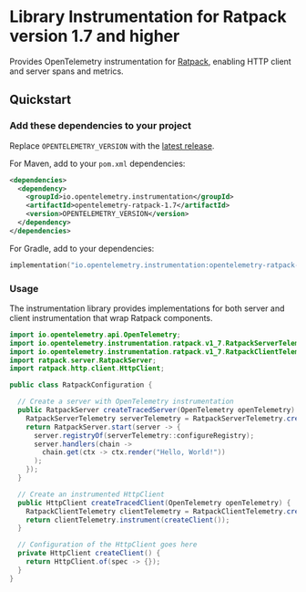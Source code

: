 # Library Instrumentation for Ratpack version 1.7 and higher

Provides OpenTelemetry instrumentation for [Ratpack](https://ratpack.io/), enabling HTTP client and
server spans and metrics.

## Quickstart

### Add these dependencies to your project

Replace `OPENTELEMETRY_VERSION` with the [latest release](https://central.sonatype.com/artifact/io.opentelemetry.instrumentation/opentelemetry-ratpack-1.7).

For Maven, add to your `pom.xml` dependencies:

```xml
<dependencies>
  <dependency>
    <groupId>io.opentelemetry.instrumentation</groupId>
    <artifactId>opentelemetry-ratpack-1.7</artifactId>
    <version>OPENTELEMETRY_VERSION</version>
  </dependency>
</dependencies>
```

For Gradle, add to your dependencies:

```kotlin
implementation("io.opentelemetry.instrumentation:opentelemetry-ratpack-1.7:OPENTELEMETRY_VERSION")
```

### Usage

The instrumentation library provides implementations for both server and client instrumentation
that wrap Ratpack components.

```java
import io.opentelemetry.api.OpenTelemetry;
import io.opentelemetry.instrumentation.ratpack.v1_7.RatpackServerTelemetry;
import io.opentelemetry.instrumentation.ratpack.v1_7.RatpackClientTelemetry;
import ratpack.server.RatpackServer;
import ratpack.http.client.HttpClient;

public class RatpackConfiguration {

  // Create a server with OpenTelemetry instrumentation
  public RatpackServer createTracedServer(OpenTelemetry openTelemetry) throws Exception {
    RatpackServerTelemetry serverTelemetry = RatpackServerTelemetry.create(openTelemetry);
    return RatpackServer.start(server -> {
      server.registryOf(serverTelemetry::configureRegistry);
      server.handlers(chain ->
        chain.get(ctx -> ctx.render("Hello, World!"))
      );
    });
  }

  // Create an instrumented HttpClient
  public HttpClient createTracedClient(OpenTelemetry openTelemetry) {
    RatpackClientTelemetry clientTelemetry = RatpackClientTelemetry.create(openTelemetry);
    return clientTelemetry.instrument(createClient());
  }

  // Configuration of the HttpClient goes here
  private HttpClient createClient() {
    return HttpClient.of(spec -> {});
  }
}
```
